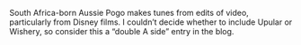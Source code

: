 South Africa-born Aussie Pogo makes tunes from edits of video, particularly from Disney films. I couldn’t decide whether to include Upular or Wishery, so consider this a “double A side” entry in the blog.
